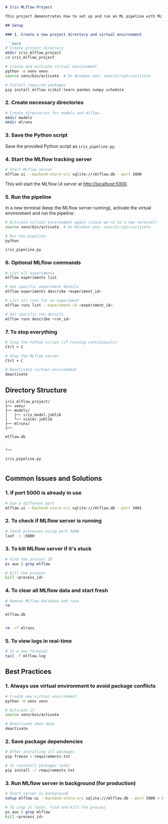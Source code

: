 ```markdown
# Iris MLflow Project

This project demonstrates how to set up and run an ML pipeline with MLflow tracking using the Iris dataset.

## Setup

### 1. Create a new project directory and virtual environment

```bash
# Create project directory
mkdir iris_mlflow_project
cd iris_mlflow_project

# Create and activate virtual environment
python -m venv venv
source venv/bin/activate  # On Windows use: venv\Scripts\activate

# Install required packages
pip install mlflow scikit-learn pandas numpy schedule
```

### 2. Create necessary directories

```bash
# Create directories for models and mlflow
mkdir models
mkdir mlruns
```

### 3. Save the Python script

Save the provided Python script as `iris_pipeline.py`.

### 4. Start the MLflow tracking server

```bash
# Start MLflow server
mlflow ui --backend-store-uri sqlite:///mlflow.db --port 5000
```

This will start the MLflow UI server at [http://localhost:5000](http://localhost:5000).

### 5. Run the pipeline

In a new terminal (keep the MLflow server running), activate the virtual environment and run the pipeline:

```bash
# Activate virtual environment again (since we're in a new terminal)
source venv/bin/activate  # On Windows use: venv\Scripts\activate

# Run the pipeline
python 

iris_pipeline.py


```

### 6. Optional MLflow commands

```bash
# List all experiments
mlflow experiments list

# Get specific experiment details
mlflow experiments describe <experiment_id>

# List all runs for an experiment
mlflow runs list --experiment-id <experiment_id>

# Get specific run details
mlflow runs describe <run_id>
```

### 7. To stop everything

```bash
# Stop the Python script (if running continuously)
Ctrl + C

# Stop the MLflow server
Ctrl + C

# Deactivate virtual environment
deactivate
```

## Directory Structure

```
iris_mlflow_project/
├── venv/
├── models/
│   ├── iris_model.joblib
│   └── scaler.joblib
├── mlruns/
├── 

mlflow.db


└── 

iris_pipeline.py


```

## Common Issues and Solutions

### 1. If port 5000 is already in use

```bash
# Use a different port
mlflow ui --backend-store-uri sqlite:///mlflow.db --port 5001
```

### 2. To check if MLflow server is running

```bash
# Check processes using port 5000
lsof -i :5000
```

### 3. To kill MLflow server if it's stuck

```bash
# Find the process ID
ps aux | grep mlflow

# Kill the process
kill <process_id>
```

### 4. To clear all MLflow data and start fresh

```bash
# Remove MLflow database and runs
rm 

mlflow.db


rm -rf mlruns
```

### 5. To view logs in real-time

```bash
# In a new terminal
tail -f mlflow.log
```

## Best Practices

### 1. Always use virtual environment to avoid package conflicts

```bash
# Create new virtual environment
python -m venv venv

# Activate it
source venv/bin/activate

# Deactivate when done
deactivate
```

### 2. Save package dependencies

```bash
# After installing all packages
pip freeze > requirements.txt

# To reinstall packages later
pip install -r requirements.txt
```

### 3. Run MLflow server in background (for production)

```bash
# Start server in background
nohup mlflow ui --backend-store-uri sqlite:///mlflow.db --port 5000 > mlflow.log 2>&1 &

# To stop it later, find and kill the process
ps aux | grep mlflow
kill <process_id>
```
```

